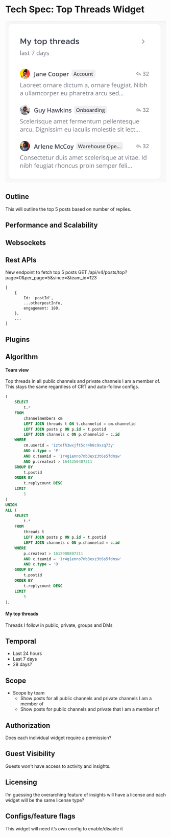 # Tech Spec: Top Threads Widget

![](./screenshots/top-threads.png)

## Outline
This will outline the top 5 posts based on number of replies. 

## Performance and Scalability

## Websockets

## Rest APIs
New endpoint to fetch top 5 posts
GET /api/v4/posts/top?page=0&per_page=5&since=<timestamp>&team_id=123
```
[
	{
		Id: 'postId',
		...otherpostInfo,
		engagement: 180,
	},
	...
]
```

## Plugins

## Algorithm

#### Team view
Top threads in all public channels and private channels I am a member of. This stays the same regardless of CRT and auto-follow configs.

```sql
(
    SELECT
        t.*
    FROM
        channelmembers cm
        LEFT JOIN threads t ON t.channelid = cm.channelid
        LEFT JOIN posts p ON p.id = t.postid
        LEFT JOIN channels c ON p.channelid = c.id
    WHERE
        cm.userid = '1ztefh3wxjft5cr4h8c9xzq73y'
        AND c.type = 'P'
        AND c.teamid = '1r4g1enno7nb3exz3t6s5fdmsw'
        AND p.createat > 1644350407311
    GROUP BY
        t.postid
    ORDER BY
        t.replycount DESC
    LIMIT
        5
)
UNION
ALL (
    SELECT
        t.*
    FROM
        threads t
        LEFT JOIN posts p ON p.id = t.postid
        LEFT JOIN channels c ON p.channelid = c.id
    WHERE
        p.createat > 1612900807311
        AND c.teamid = '1r4g1enno7nb3exz3t6s5fdmsw'
        AND c.type = 'O'
    GROUP BY
        t.postid
    ORDER BY
        t.replycount DESC
    LIMIT
        5
);
```

#### My top threads 
Threads I follow in public, private, groups and DMs

<!-- ### CRT disabled and auto follow config enabled:
Team view top threads: Top threads in all public channels, private channels I am a member of, group messages and DMs
My top threads: Threads I follow in public, private, groups and DMs. Since auto follow is enabled, this will be threads a user starts, participates in, or is mentioned in are automatically followed

### CRT disabled and auto follow config disabled: -->


## Temporal
- Last 24 hours
- Last 7 days
- 28 days?

## Scope
- Scope by team
    - Show posts for all public channels and private channels I am a member of
    - Show posts for public channels and private that I am a member of

## Authorization
Does each individual widget require a permission?

## Guest Visibility
Guests won't have access to activity and insights.

## Licensing
I’m guessing the overarching feature of insights will have a license and each widget will be the same license type?

## Configs/feature flags
This widget will need it’s own config to enable/disable it
